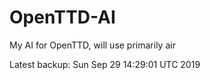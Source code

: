 # OpenTTD-AI
My AI for OpenTTD, will use primarily air

Latest backup: Sun Sep 29 14:29:01 UTC 2019
